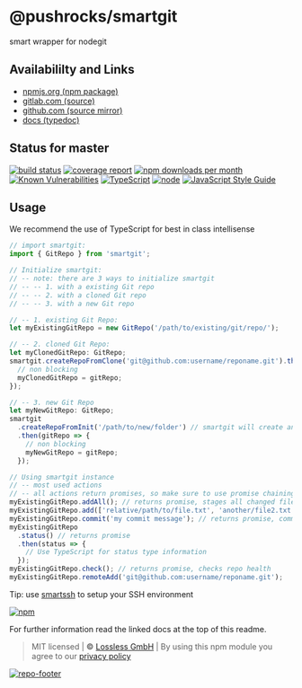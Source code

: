 # @pushrocks/smartgit
smart wrapper for nodegit

## Availabililty and Links
* [npmjs.org (npm package)](https://www.npmjs.com/package/@pushrocks/smartgit)
* [gitlab.com (source)](https://gitlab.com/pushrocks/smartgit)
* [github.com (source mirror)](https://github.com/pushrocks/smartgit)
* [docs (typedoc)](https://pushrocks.gitlab.io/smartgit/)

## Status for master
[![build status](https://gitlab.com/pushrocks/smartgit/badges/master/build.svg)](https://gitlab.com/pushrocks/smartgit/commits/master)
[![coverage report](https://gitlab.com/pushrocks/smartgit/badges/master/coverage.svg)](https://gitlab.com/pushrocks/smartgit/commits/master)
[![npm downloads per month](https://img.shields.io/npm/dm/@pushrocks/smartgit.svg)](https://www.npmjs.com/package/@pushrocks/smartgit)
[![Known Vulnerabilities](https://snyk.io/test/npm/@pushrocks/smartgit/badge.svg)](https://snyk.io/test/npm/@pushrocks/smartgit)
[![TypeScript](https://img.shields.io/badge/TypeScript->=%203.x-blue.svg)](https://nodejs.org/dist/latest-v10.x/docs/api/)
[![node](https://img.shields.io/badge/node->=%2010.x.x-blue.svg)](https://nodejs.org/dist/latest-v10.x/docs/api/)
[![JavaScript Style Guide](https://img.shields.io/badge/code%20style-prettier-ff69b4.svg)](https://prettier.io/)

## Usage

We recommend the use of TypeScript for best in class intellisense

```javascript
// import smartgit:
import { GitRepo } from 'smartgit';

// Initialize smartgit:
// -- note: there are 3 ways to initialize smartgit
// -- -- 1. with a existing Git repo
// -- -- 2. with a cloned Git repo
// -- -- 3. with a new Git repo

// -- 1. existing Git Repo:
let myExistingGitRepo = new GitRepo('/path/to/existing/git/repo/');

// -- 2. cloned Git Repo:
let myClonedGitRepo: GitRepo;
smartgit.createRepoFromClone('git@github.com:username/reponame.git').then(gitRepo => {
  // non blocking
  myClonedGitRepo = gitRepo;
});

// -- 3. new Git Repo
let myNewGitRepo: GitRepo;
smartgit
  .createRepoFromInit('/path/to/new/folder') // smartgit will create any new folder, be careful
  .then(gitRepo => {
    // non blocking
    myNewGitRepo = gitRepo;
  });

// Using smartgit instance
// -- most used actions
// -- all actions return promises, so make sure to use promise chaining for any dependent tasks
myExistingGitRepo.addAll(); // returns promise, stages all changed files
myExistingGitRepo.add(['relative/path/to/file.txt', 'another/file2.txt']); // returns promise, stages specific files
myExistingGitRepo.commit('my commit message'); // returns promise, commits staged files
myExistingGitRepo
  .status() // returns promise
  .then(status => {
    // Use TypeScript for status type information
  });
myExistingGitRepo.check(); // returns promise, checks repo health
myExistingGitRepo.remoteAdd('git@github.com:username/reponame.git');
```

Tip: use [smartssh](https://npmjs.com/smartssh) to setup your SSH environment

[![npm](https://push.rocks/assets/repo-header.svg)](https://push.rocks)

For further information read the linked docs at the top of this readme.

> MIT licensed | **&copy;** [Lossless GmbH](https://lossless.gmbh)
| By using this npm module you agree to our [privacy policy](https://lossless.gmbH/privacy.html)

[![repo-footer](https://pushrocks.gitlab.io/assets/repo-footer.svg)](https://maintainedby.lossless.com)
